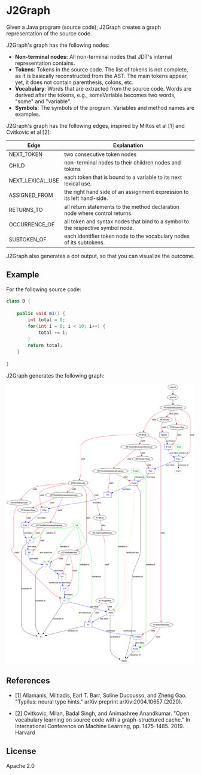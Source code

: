 # J2Graph

Given a Java program (source code), J2Graph creates a graph
representation of the source code.

J2Graph's graph has the following nodes:

* **Non-terminal nodes:** All non-terminal nodes that JDT's internal representation
contains.
* **Tokens**: Tokens in the source code. The list of tokens is not complete, as it is
basically reconstructed from the AST. The main tokens appear, yet, it does not contain
parenthesis, colons, etc.
* **Vocabulary**: Words that are extracted from the source code. Words are derived after the 
tokens, e.g., someVariable becomes two words, "some" and "variable".
* **Symbols**: The symbols of the program. Variables and method names are examples.

J2Graph's graph has the following edges, inspired by Miltos et al [1] and Cvitkovic et al [2]:

| Edge             | Explanation                                                                     |
|------------------|---------------------------------------------------------------------------------|
| NEXT_TOKEN       | two consecutive token nodes                                                     |
| CHILD            | non-terminal nodes to their children nodes and tokens                           |
| NEXT_LEXICAL_USE | each token that is bound to a variable to its next lexical use.                 |
| ASSIGNED_FROM    | the right hand side of an assignment expression to its left hand-side.          |
| RETURNS_TO       | all return statements to the method declaration node where control returns.     |
| OCCURRENCE_OF    | all token and syntax nodes that bind to a symbol to the respective symbol node. |
| SUBTOKEN_OF      | each identifier token node to the vocabulary nodes of its subtokens.            |

J2Graph also generates a dot output, so that you can visualize the outcome.

## Example

For the following source code:

```java
class D {

    public void m1() {
        int total = 0;
        for(int i = 0; i < 10; i++) {
            total += i;
        }
        return total;
    }

}
```

J2Graph generates the following graph:

![dotGraph](doc/example.png)

## References

* [1] Allamanis, Miltiadis, Earl T. Barr, Soline Ducousso, and Zheng Gao. "Typilus: neural type hints." arXiv preprint arXiv:2004.10657 (2020).

* [2] Cvitkovic, Milan, Badal Singh, and Animashree Anandkumar. "Open vocabulary learning on source code with a graph-structured cache." In International Conference on Machine Learning, pp. 1475-1485. 2019.
Harvard	

## License

Apache 2.0